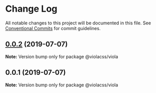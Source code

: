 # Change Log

All notable changes to this project will be documented in this file.
See [Conventional Commits](https://conventionalcommits.org) for commit guidelines.

## [0.0.2](https://github.com/violacss/viola/compare/@violacss/viola@0.0.1...@violacss/viola@0.0.2) (2019-07-07)

**Note:** Version bump only for package @violacss/viola





## 0.0.1 (2019-07-07)

**Note:** Version bump only for package @violacss/viola
